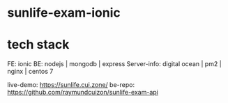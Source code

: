# sunlife-exam-ionic 

# tech stack
  FE: ionic
  BE: nodejs | mongodb | express
  Server-info: digital ocean | pm2 | nginx | centos 7

live-demo: https://sunlife.cui.zone/
be-repo: https://github.com/raymundcuizon/sunlife-exam-api


